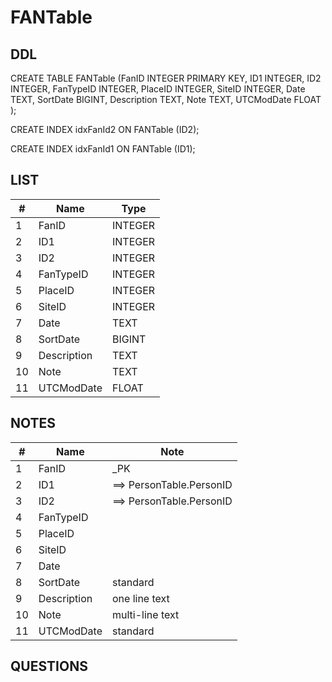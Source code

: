 # FANTable

## DDL

CREATE TABLE FANTable (FanID INTEGER PRIMARY KEY, ID1 INTEGER, ID2 INTEGER, FanTypeID INTEGER, PlaceID INTEGER, SiteID INTEGER, Date TEXT, SortDate BIGINT, Description TEXT, Note TEXT, UTCModDate FLOAT );

CREATE INDEX idxFanId2 ON FANTable (ID2);

CREATE INDEX idxFanId1 ON FANTable (ID1);

## LIST

| #  | Name          | Type      |
|----|---------------|-----------|
| 1  | FanID         | INTEGER
| 2  | ID1           | INTEGER
| 3  | ID2           | INTEGER
| 4  | FanTypeID     | INTEGER
| 5  | PlaceID       | INTEGER
| 6  | SiteID        | INTEGER
| 7  | Date          | TEXT
| 8  | SortDate      | BIGINT
| 9  | Description   | TEXT
| 10 | Note          | TEXT
| 11 | UTCModDate    | FLOAT

## NOTES

| #  | Name          | Note      |
|----|---------------|-----------|
| 1  | FanID         | _PK
| 2  | ID1           | ==> PersonTable.PersonID
| 3  | ID2           | ==> PersonTable.PersonID
| 4  | FanTypeID     | 
| 5  | PlaceID       | 
| 6  | SiteID        | 
| 7  | Date          | 
| 8  | SortDate      | standard
| 9  | Description   | one line text
| 10 | Note          | multi-line text
| 11 | UTCModDate    | standard

## QUESTIONS



